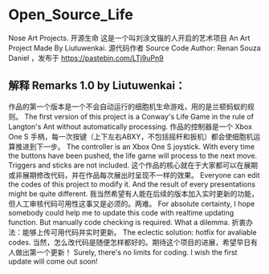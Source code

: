 # Open_Source_Life
Nose Art Projects. 开源生命
这是一个叫刘涂文锴的人开启的艺术项目 An Art Project Made By Liutuwenkai. 
源代码作者 Source Code Author: Renan Souza Daniel ，发布于 https://pastebin.com/LTj9uPn9
## 解释 Remarks 1.0 by Liutuwenkai：
作品的第一个版本是一个不会自动运行的细胞机生命游戏，用的是兰顿蚂蚁的规则。
The first version of this project is a Conway's Life Game in the rule of Langton's Ant without automatically processing. 
作品的控制器是一个 Xbox One S 手柄，每一次按键（上下左右ABXY，不包括摇杆和扳机）都会使细胞机运算推进到下一步。
The controller is an Xbox One S joystick. With every time the buttons have been pushed, the life game will process to the next move. Triggers and sticks are not included. 
这个作品的核心就在于大家都可以在展期或非展期修改代码，并在作品每次展出时呈现不一样的效果。
Everyone can edit the codes of this project to modify it. And the result of every presentations might be quite different. 
我当然希望有人能在后续的版本加入实时更新的功能，但人工审核代码可用性这事又是必须的。两难。
For absolute certainty, I hope somebody could help me to update this code with realtime updating function. But manually code checking is required. What a dilemma. 
折衷办法：能够上传可用代码并实时更新。
The eclectic solution: hotfix for avaliable codes.
当然，怎么改代码是随便怎样都好的。期待这个项目的进展，希望早日有人做出第一个更新！
Surely, there's no limits for coding. I wish the first update will come out soon! 
